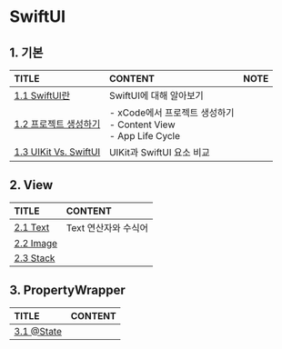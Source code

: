 # SwiftUI

## 1. 기본
| TITLE                                                 | CONTENT                                                             | NOTE  |
| :---------------------------------------------------- | :------------------------------------------------------------------ | :---: |
| [1.1 SwiftUI란](study/1_1_Basic.md)                   | SwiftUI에 대해 알아보기                                             |       |
| [1.2 프로젝트 생성하기](study/1_2_GenerateProject.md) | - xCode에서 프로젝트 생성하기<br>- Content View<br>- App Life Cycle |       |
| [1.3 UIKit Vs. SwiftUI](study/1_3_UIKitVsSwiftUI.md)  | UIKit과 SwiftUI 요소 비교                                           |       |

## 2. View
|TITLE|CONTENT|
|:------|:-----|
|[2.1 Text](view/Text.md)|Text 연산자와 수식어|
|[2.2 Image](view/Image.md)||
|[2.3 Stack](view/Stack.md)||

## 3. PropertyWrapper
|TITLE|CONTENT|
|:----|:----|
|[3.1 @State](propertyWrapper/state.md)||